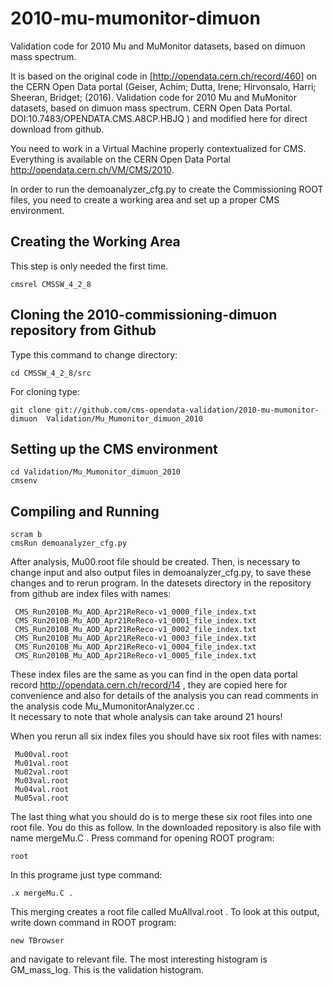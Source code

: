 # 2010-mu-mumonitor-dimuon
Validation code for 2010 Mu and MuMonitor datasets, based on dimuon mass spectrum.

It is based on the original code in [http://opendata.cern.ch/record/460] on the CERN Open Data portal (Geiser, Achim; Dutta, Irene; Hirvonsalo, Harri; Sheeran, Bridget; (2016). Validation code for 2010 Mu and MuMonitor datasets, based on dimuon mass spectrum. CERN Open Data Portal. DOI:10.7483/OPENDATA.CMS.A8CP.HBJQ ) and modified here for direct download from github.

You need to work in a Virtual Machine properly contextualized for CMS.
Everything is available on the CERN Open Data Portal http://opendata.cern.ch/VM/CMS/2010.

In order to run the demoanalyzer_cfg.py to create the Commissioning ROOT files, 
you need to create a working area and set up a proper CMS environment.

## Creating the Working Area

This step is only needed the first time.
```
cmsrel CMSSW_4_2_8
```
## Cloning the 2010-commissioning-dimuon repository from Github
Type this command to change directory:
```
cd CMSSW_4_2_8/src
```
For cloning type:
```
git clone git://github.com/cms-opendata-validation/2010-mu-mumonitor-dimuon  Validation/Mu_Mumonitor_dimuon_2010
```

## Setting up the CMS environment
```
cd Validation/Mu_Mumonitor_dimuon_2010
cmsenv
```

## Compiling and Running
```
scram b
cmsRun demoanalyzer_cfg.py
```

After analysis, Mu00.root file should be created. 
Then, is necessary to change input and also output files in demoanalyzer_cfg.py, to save these changes and to rerun program. 
In the datesets directory in the repository from github are index files with names:

```
 CMS_Run2010B_Mu_AOD_Apr21ReReco-v1_0000_file_index.txt
 CMS_Run2010B_Mu_AOD_Apr21ReReco-v1_0001_file_index.txt
 CMS_Run2010B_Mu_AOD_Apr21ReReco-v1_0002_file_index.txt
 CMS_Run2010B_Mu_AOD_Apr21ReReco-v1_0003_file_index.txt
 CMS_Run2010B_Mu_AOD_Apr21ReReco-v1_0004_file_index.txt
 CMS_Run2010B_Mu_AOD_Apr21ReReco-v1_0005_file_index.txt
```
 
These index files are the same as you can find in the open data portal record http://opendata.cern.ch/record/14 , they are copied here for convenience and also for details of the 
analysis you can read comments in the analysis code Mu_MumonitorAnalyzer.cc .        
It necessary to note that whole analysis can take around 21 hours! 
 
When you rerun all six index files you should have six root files with names:
```
 Mu00val.root
 Mu01val.root
 Mu02val.root
 Mu03val.root
 Mu04val.root
 Mu05val.root
```
 
The last thing what you should do is to merge these six root files into one root file.
You do this as follow. In the downloaded repository is also file with name mergeMu.C .
Press command for opening ROOT program: 
```
root
```
In this programe just type command:
```
.x mergeMu.C .
```
This merging creates a root file called MuAllval.root .
To look at this output, write down command in ROOT program: 
```
new TBrowser
```
and navigate to relevant file. The most interesting histogram is GM_mass_log. This is the validation histogram.
